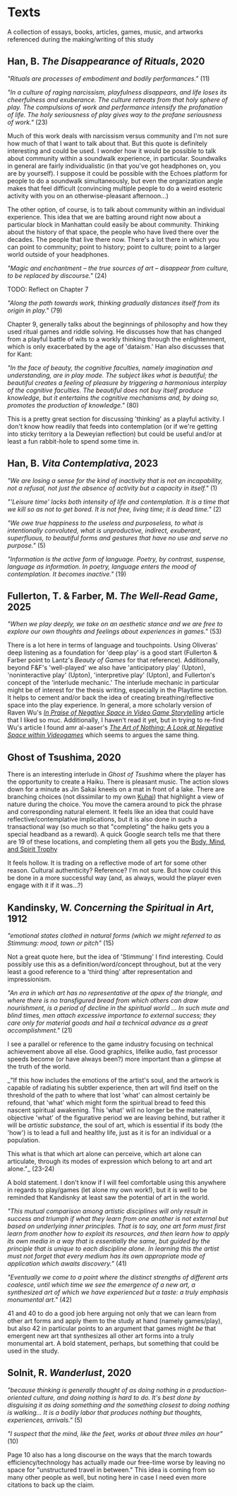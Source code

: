 # Texts

A collection of essays, books, articles, games, music, and artworks referenced during the making/writing of this study

## Han, B. _The Disappearance of Rituals_, 2020

_"Rituals are processes of embodiment and bodily performances."_ (11)

_"In a culture of raging narcissism, playfulness disappears, and life loses its cheerfulness and exuberance. The culture retreats from that holy sphere of play. The compulsions of work and performance intensify the profanation of life. The holy seriousness of play gives way to the profane seriousness of work."_ (23)

Much of this work deals with narcissism versus community and I'm not sure how much of that I want to talk about that. But this quote is definitely interesting and could be used. I wonder how it would be possible to talk about community within a soundwalk experience, in particular. Soundwalks in general are fairly individualistic (in that you've got headphones on, you are by yourself). I suppose it could be possible with the Echoes platform for people to do a soundwalk simultaneously, but even the organization angle makes that feel difficult (convincing multiple people to do a weird esoteric activity with you on an otherwise-pleasant afternoon...)

The other option, of course, is to talk about community within an individual experience. This idea that we are batting around right now about a particular block in Manhattan could easily be about community. Thinking about the history of that space, the people who have lived there over the decades. The people that live there now. There's a lot there in which you can point to community; point to history; point to culture; point to a larger world outside of your headphones.

_"Magic and enchantment – the true sources of art – disappear from culture, to be replaced by discourse."_ (24)

TODO: Reflect on Chapter 7

_"Along the path towards work, thinking gradually distances itself from its origin in play."_ (79)

 Chapter 9, generally talks about the beginnings of philosophy and how they used ritual games and riddle solving. He discusses how that has changed from a playful battle of wits to a workly thinking through the enlightenment, which is only exacerbated by the age of 'dataism.' Han also discusses that for Kant:

_"In the face of beauty, the cognitive faculties, namely imagination and understanding, are in play mode. The subject likes what is beautiful; the beautiful creates a feeling of pleasure by triggering a harmonious interplay of the cognitive faculties. The beautiful does not buy itself produce knowledge, but it entertains the cognitive mechanisms and, by doing so, promotes the production of knowledge."_ (80)

This is a pretty great section for discussing 'thinking' as a playful activity. I don't know how readily that feeds into contemplation (or if we're getting into sticky territory a la Deweyian reflection) but could be useful and/or at least a fun rabbit-hole to spend some time in.

## Han, B. _Vita Contemplativa_, 2023

_"We are losing a sense for the kind of inactivity that is not an incapability, not a refusal, not just the absence of activity but a capacity in itself."_ (1)

_"'Leisure time' lacks both intensity of life and contemplation. It is a time that we kill so as not to get bored. It is not free, living time; it is dead time."_ (2)

_"We owe true happiness to the useless and purposeless, to what is intentionally convoluted, what is unproductive, indirect, exuberant, superfluous, to beautiful forms and gestures that have no use and serve no purpose."_ (5)

_"Information is the active form of language. Poetry, by contrast, suspense, language as information. In poetry, language enters the mood of contemplation. It becomes inactive."_ (19)

## Fullerton, T. & Farber, M. _The Well-Read Game_, 2025

_"When we play deeply, we take on an aesthetic stance and we are free to explore our own thoughts and feelings about experiences in games."_ (53)

There is a lot here in terms of language and touchpoints. Using Oliveras' deep listening as a foundation for 'deep play' is a good start (Fullerton & Farber point to Lantz's _Beauty of Games_ for that reference). Additionally, beyond F&F's 'well-played' we also have 'anticipatory play' (Upton), 'noninteractive play' (Upton), 'interpretive play' (Upton), and Fullerton's concept of the 'interlude mechanic.' The interlude mechanic in particular might be of interest for the thesis writing, especially in the Playtime section. It helps to cement and/or back the idea of creating breathing/reflective space into the play experience. In general, a more scholarly version of Raven Wu's _[In Praise of Negative Space in Video Game Storytelling](https://intothespine.com/2021/03/27/in-praise-of-negative-space-in-video-game-storytelling/)_ article that I liked so muc. Additionally, I haven't read it yet, but in trying to re-find Wu's article I found amr al-aaser's _[The Art of Nothing: A Look at Negative Space within Videogames](https://siegarettes.medium.com/the-art-of-nothing-a-look-at-negative-space-within-videogames-b92cf950cb73)_ which seems to argues the same thing.

## Ghost of Tsushima, 2020

There is an interesting interlude in *Ghost of Tsushima* where the player has the opportunity to create a Haiku. There is pleasant music. The action slows down for a minute as Jin Sakai kneels on a mat in front of a lake. There are branching choices (not dissimilar to my own [Kuhai](https://mouseandthebillionaire.com/kuhai/)) that highlight a view of nature during the choice. You move the camera around to pick the phrase and corresponding natural element. It feels like an idea that could have reflective/contemplative implications, but it is also done in such a transactional way (so much so that "completing" the haiku gets you a special headband as a reward). A quick Google search tells me that there are 19 of these locations, and completing them all gets you the [Body, Mind, and Spirit Trophy](https://www.polygon.com/ghost-of-tsushima-guide/21349587/all-haiku-locations-headbands/)

It feels hollow. It is trading on a reflective mode of art for some other reason. Cultural authenticity? Reference? I'm not sure. But how could this be done in a more successful way (and, as always, would the player even engage with it if it was...?)

## Kandinsky, W. _Concerning the Spiritual in Art_, 1912

_"emotional states clothed in natural forms (which we might referred to as _Stimmung_: mood, town or pitch"_ (15)

Not a great quote here, but the idea of 'Stimmung' I find interesting. Could possibly use this as a definition/word/concept throughout, but at the very least a good reference to a 'third thing' after representation and impressionism. 

_"An era in which art has no representative at the apex of the triangle, and where there is no transfigured bread from which others can draw nourishment, is a period of decline in the spiritual world ... In such mute and blind times, men attach excessive importance to external success; they care only for material goods and hail a technical advance as a great accomplishment."_ (21)

I see a parallel or reference to the game industry focusing on technical achievement above all else. Good graphics, lifelike audio, fast processor speeds become (or have always been?) more important than a glimpse at the truth of the world. 

_"If this how includes the emotions of the artist's soul, and the artwork is capable of radiating his subtler experience, then art will find itself on the threshold of the path to where that lost 'what' can almost certainly be refound, that 'what' which might form the spiritual bread to feed this nascent spiritual awakening. This 'what' will no longer be the material, objective 'what' of the figurative period we are leaving behind, but rather it will be _artistic substance_, the soul of art, which is essential if its body (the 'how') is to lead a full and healthy life, just as it is for an individual or a population.

This what is that which art alone can perceive, which art alone can articulate, through its modes of expression which belong to art and art alone."_ (23-24)

A bold statement. I don't know if I will feel comfortable using this anywhere in regards to play/games (let alone my own work!), but it is well to be reminded that Kandisnky at least saw the potential of art in the world.

_"This mutual comparison among artistic disciplines will only result in success and triumph if what they learn from one another is not external but based on underlying inner principles. That is to say, one art form must first learn from another how to exploit its resources, and then learn how to apply its own media in a way that is _essentially the same_, but guided by the principle that is _unique_ to each discipline alone. In learning this the artist must not forget that every medium has its own appropriate mode of application which awaits discovery."_ (41)

_"Eventually we come to a point where the distinct strengths of different arts coalesce, until which time we see the emergence of a new art, a synthesized art of which we have experienced but a taste: a truly emphasis monumental art."_ (42)

41 and 40 to do a good job here arguing not only that we can learn from other art forms and apply them to the study at hand (namely games/play), but also 42 in particular points to an argument that games might _be_ that emergent new art that synthesizes all other art forms into a truly monumental art. A bold statement, perhaps, but something that could be used in the study.

## Solnit, R. _Wanderlust_, 2020

_"because thinking is generally thought of as doing nothing in a production-oriented culture, and doing nothing is hard to do. It's best done by disguising it as doing something and the something closest to doing nothing is walking… It is a bodily labor that produces nothing but thoughts, experiences, arrivals."_ (5)

_"I suspect that the mind, like the feet, works at about three miles an hour"_ (10)

Page 10 also has a long discourse on the ways that the march towards efficiency/technology has actually made our free-time worse by leaving no space for "unstructured travel in between." This idea is coming from so many other people as well, but noting here in case I need even more citations to back up the claim.